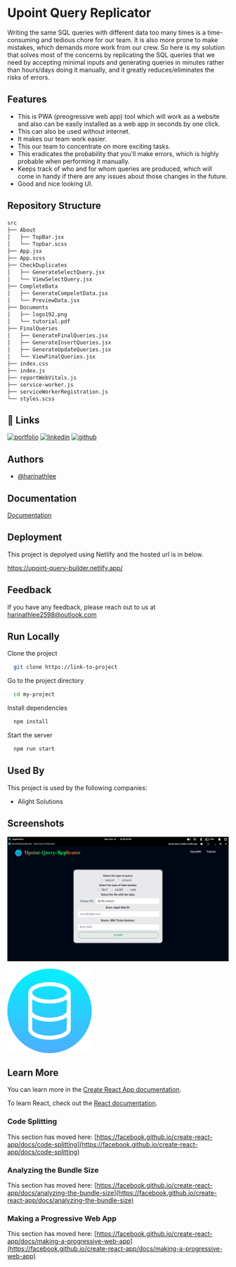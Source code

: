 
# Upoint Query Replicator

Writing the same SQL queries with different data too many times is a time-consuming and tedious chore for our team. It is also more prone to make mistakes, which demands more work from our crew.
So here is my solution that solves most of the concerns by replicating the SQL queries that we need by accepting minimal inputs and generating queries in minutes rather than hours/days doing it manually, and it greatly reduces/eliminates the risks of errors.


## Features

- This is PWA (preogressive web app) tool which will work as a website and also can be easily installed as a web app in seconds by one click.
- This can also be used without internet. 
- It makes our team work easier.
- This our team to concentrate on more exciting tasks.
- This eradicates the probability that you'll make errors, which is highly probable when performing it manually.
- Keeps track of who and for whom queries are produced, which will come in handy if there are any issues about those changes in the future.
- Good and nice looking UI.

## Repository Structure
```
src
├── About
│   ├── TopBar.jsx
│   └── Topbar.scss
├── App.jsx
├── App.scss
├── CheckDuplicates
│   ├── GenerateSelectQuery.jsx
│   └── ViewSelectQuery.jsx
├── CompleteData
│   ├── GenerateCompeletData.jsx
│   └── PreviewData.jsx
├── Documents
│   ├── logo192.png
│   └── tutorial.pdf
├── FinalQueries
│   ├── GenerateFinalQueries.jsx
│   ├── GenerateInsertQueries.jsx
│   ├── GenerateUpdateQueries.jsx
│   └── ViewFinalQueries.jsx
├── index.css
├── index.js
├── reportWebVitals.js
├── service-worker.js
├── serviceWorkerRegistration.js
└── styles.scss
```
## 🔗 Links
[![portfolio](https://img.shields.io/badge/my_portfolio-000?style=for-the-badge&logo=ko-fi&logoColor=white)](https://katherineoelsner.com/)
[![linkedin](https://img.shields.io/badge/linkedin-0A66C2?style=for-the-badge&logo=linkedin&logoColor=white)](https://www.linkedin.com/in/harinath-g/)
[![github](https://img.shields.io/badge/github-000?style=for-the-badge&logo=github&logoColor=white)](https://github.com/Harinathlee)


## Authors

- [@harinathlee](https://www.github.com/harinathlee)


## Documentation

[Documentation](https://github.com/Harinathlee/upoint-query-builder/blob/master/src/Documents/2018hw70092_Harinath_dissertation_Final_report.pdf)


## Deployment

This project is depolyed using Netlify and the hosted url is in below.

https://upoint-query-builder.netlify.app/
## Feedback

If you have any feedback, please reach out to us at harinathlee2598@outlook.com


## Run Locally

Clone the project

```bash
  git clone https://link-to-project
```

Go to the project directory

```bash
  cd my-project
```

Install dependencies

```bash
  npm install
```

Start the server

```bash
  npm run start
```


## Used By

This project is used by the following companies:

- Alight Solutions


## Screenshots

![App Screenshot](https://github.com/Harinathlee/upoint-query-builder/blob/master/public/Screenshot%20from%202022-11-14%2022-09-44.png)



![Logo](https://github.com/Harinathlee/upoint-query-builder/blob/master/src/Documents/logo192.png)




## Learn More
You can learn more in the [Create React App documentation](https://facebook.github.io/create-react-app/docs/getting-started).

To learn React, check out the [React documentation](https://reactjs.org/).

### Code Splitting

This section has moved here: [https://facebook.github.io/create-react-app/docs/code-splitting](https://facebook.github.io/create-react-app/docs/code-splitting)

### Analyzing the Bundle Size

This section has moved here: [https://facebook.github.io/create-react-app/docs/analyzing-the-bundle-size](https://facebook.github.io/create-react-app/docs/analyzing-the-bundle-size)

### Making a Progressive Web App

This section has moved here: [https://facebook.github.io/create-react-app/docs/making-a-progressive-web-app](https://facebook.github.io/create-react-app/docs/making-a-progressive-web-app)


